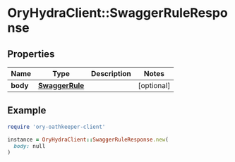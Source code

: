 # OryHydraClient::SwaggerRuleResponse

## Properties

| Name | Type | Description | Notes |
| ---- | ---- | ----------- | ----- |
| **body** | [**SwaggerRule**](SwaggerRule.md) |  | [optional] |

## Example

```ruby
require 'ory-oathkeeper-client'

instance = OryHydraClient::SwaggerRuleResponse.new(
  body: null
)
```

